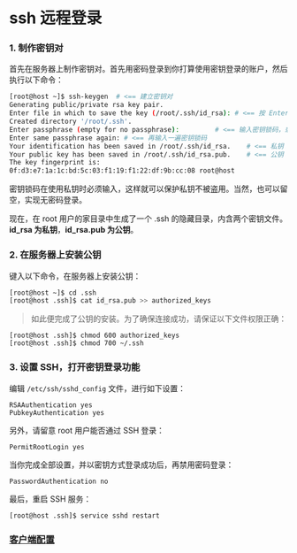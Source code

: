 # 		ssh 远程登录


### 1. 制作密钥对

首先在服务器上制作密钥对。首先用密码登录到你打算使用密钥登录的账户，然后执行以下命令：

```bash
[root@host ~]$ ssh-keygen  # <== 建立密钥对
Generating public/private rsa key pair.
Enter file in which to save the key (/root/.ssh/id_rsa): # <== 按 Enter
Created directory '/root/.ssh'.
Enter passphrase (empty for no passphrase): 		# <== 输入密钥锁码，或直接按 Enter 留空
Enter same passphrase again: # <== 再输入一遍密钥锁码
Your identification has been saved in /root/.ssh/id_rsa. 	# <== 私钥
Your public key has been saved in /root/.ssh/id_rsa.pub. 	# <== 公钥
The key fingerprint is:
0f:d3:e7:1a:1c:bd:5c:03:f1:19:f1:22:df:9b:cc:08 root@host
```

密钥锁码在使用私钥时必须输入，这样就可以保护私钥不被盗用。当然，也可以留空，实现无密码登录。

现在，在 root 用户的家目录中生成了一个 .ssh 的隐藏目录，内含两个密钥文件。**id_rsa 为私钥**，**id_rsa.pub 为公钥**。

### 2. 在服务器上安装公钥

键入以下命令，在服务器上安装公钥：

```bash
[root@host ~]$ cd .ssh
[root@host .ssh]$ cat id_rsa.pub >> authorized_keys
```

> 如此便完成了公钥的安装。为了确保连接成功，请保证以下文件权限正确：

```
[root@host .ssh]$ chmod 600 authorized_keys
[root@host .ssh]$ chmod 700 ~/.ssh
```


### 3. 设置 SSH，打开密钥登录功能

编辑 `/etc/ssh/sshd_config` 文件，进行如下设置：

```
RSAAuthentication yes
PubkeyAuthentication yes
```

另外，请留意 root 用户能否通过 SSH 登录：

```
PermitRootLogin yes
```

当你完成全部设置，并以密钥方式登录成功后，再禁用密码登录：

```
PasswordAuthentication no
```

最后，重启 SSH 服务：

```bash
[root@host .ssh]$ service sshd restart
```

### [客户端配置](config.md)
